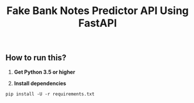 <h1 align="center"><b>Fake Bank Notes Predictor API Using FastAPI</b></h1><br>        

## How to run this?

1. **Get Python 3.5 or higher**

2. **Install dependencies**

`pip install -U -r requirements.txt`
